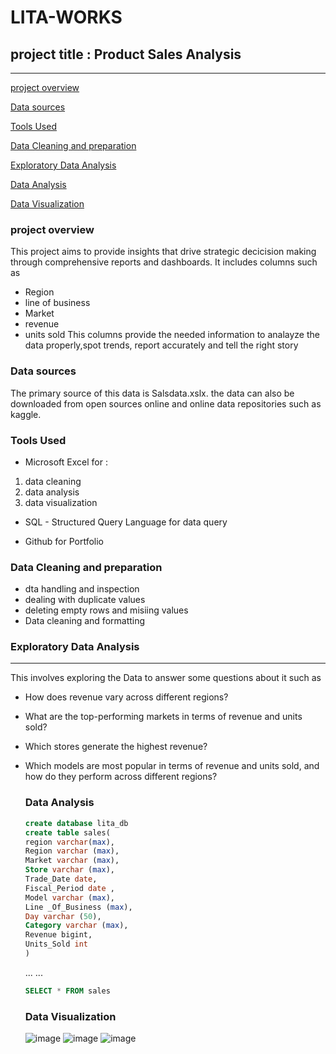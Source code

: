 # LITA-WORKS
## project title : Product Sales Analysis
-----------------------------------------

[project overview](project_overview)

 [Data sources](data_sources)

 [Tools Used](tools_used)

 [Data Cleaning and preparation](data_cleaning_and_preparation)

 [Exploratory Data Analysis](exploratory_data)

  [Data Analysis](data_analysis)

[ Data Visualization](data_visualization)


### project overview
This project  aims to provide insights that drive strategic decicision making through comprehensive reports and dashboards. It includes columns such as 
- Region
- line of business
- Market
- revenue
- units sold
This columns provide the needed information to analayze the data properly,spot trends, report accurately and tell the right story 

### Data sources
The primary source of this data is Salsdata.xslx. the data can also be downloaded from open sources online and online data repositories such as kaggle. 

### Tools Used
- Microsoft Excel for : 

1.  data cleaning
2.  data analysis 
3.  data visualization

- SQL - Structured Query Language for data query

- Github for Portfolio

### Data Cleaning and preparation

  - dta handling and inspection
  - dealing with duplicate values
  - deleting empty rows and misiing values
  - Data cleaning and formatting

  ### Exploratory Data Analysis 
  -----------------------------
  This involves exploring the Data to answer some questions about it such as 

  - How does revenue vary across different regions?
  - What are the top-performing markets in terms of revenue and units sold?
  - Which stores generate the highest revenue?
  - Which models are most popular in terms of revenue and units sold, and how do they perform across different regions?

    ### Data Analysis

    ```SQL
    create database lita_db
    create table sales(
    region varchar(max),
    Region varchar (max),
    Market varchar (max),
  	Store varchar (max),
  	Trade_Date date,
    Fiscal_Period date ,
    Model varchar (max),
    Line _Of_Business (max),
    Day varchar (50),
    Category varchar (max),
    Revenue bigint,
    Units_Sold int
    )
    ```
    ...
    ...
    
    ```SQL
    SELECT * FROM sales
    ```

    ### Data Visualization

    ![image](https://github.com/user-attachments/assets/589ecbd3-5322-4b91-a4f4-3644dcc44488)
    ![image](https://github.com/user-attachments/assets/43ca5648-e004-4dbf-bd5a-2ba7706a5efc)
   ![image](https://github.com/user-attachments/assets/32d83edc-a239-4fc3-a276-0a06bb7a2455)




